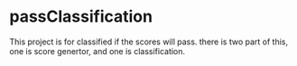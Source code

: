 # passClassification

This project is for classified if the scores will pass. there is two part of this, one is score genertor, and one is classification.

